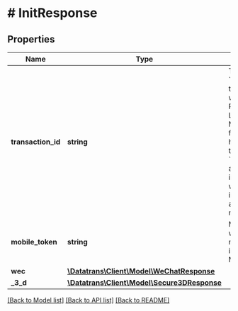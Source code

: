 # # InitResponse

## Properties

Name | Type | Description | Notes
------------ | ------------- | ------------- | -------------
**transaction_id** | **string** | The &#x60;transactionId&#x60; to be used when using Redirect- or Lightbox Mode. If no further action happens with the &#x60;transactionId&#x60; after initialization, it will be invalidated after 30 minutes. | [optional]
**mobile_token** | **string** | Mobile token which is needed to initialize the Mobile SDKs. | [optional]
**wec** | [**\Datatrans\Client\Model\WeChatResponse**](WeChatResponse.md) |  | [optional]
**_3_d** | [**\Datatrans\Client\Model\Secure3DResponse**](Secure3DResponse.md) |  | [optional]

[[Back to Model list]](../../README.md#models) [[Back to API list]](../../README.md#endpoints) [[Back to README]](../../README.md)
